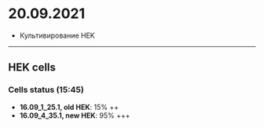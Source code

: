 20.09.2021
==========

- Культивирование HEK

---

## HEK cells
### Cells status (15:45)
- **16.09_1_25.1, old HEK**: 15% ++
- **16.09_4_35.1, new HEK**: 95% +++